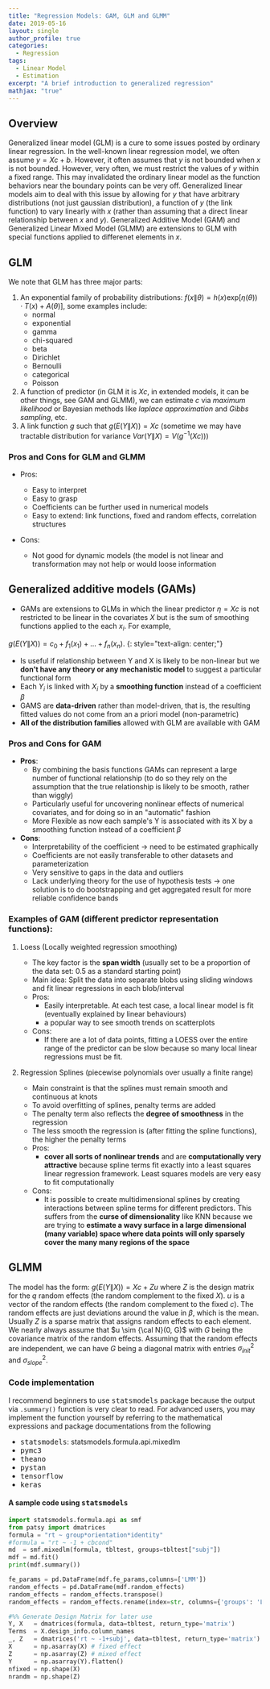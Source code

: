 ```yaml
---
title: "Regression Models: GAM, GLM and GLMM"
date: 2019-05-16
layout: single
author_profile: true
categories:
  - Regression
tags: 
  - Linear Model
  - Estimation
excerpt: "A brief introduction to generalized regression"
mathjax: "true"
---
```

## Overview
Generalized linear model (GLM) is a cure to some issues posted by ordinary linear regression. In the well-known linear regression model, we often assume $y=Xc+b$. However, it often assumes that $y$ is not bounded when $x$ is not bounded. However, very often, we must restrict the values of $y$ within a fixed range. This may invalidated the ordinary linear model as the function behaviors near the boundary points can be very off. Generalized linear models aim to deal with this issue by allowing for $y$ that have arbitrary distributions (not just gaussian distribution), a function of $y$ (the link function) to vary linearly with $x$ (rather than assuming that a direct linear relationship between $x$ and $y$). Generalized Additive Model (GAM) and Generalized Linear Mixed Model (GLMM) are extensions to GLM with special functions applied to differenet elements in $x$. 
## GLM
We note that GLM has three major parts:
1. An exponential family of probability distributions: $f(x \|\theta) = h(x)\text{exp}[\eta (\theta)) \cdot T(x) + A(\theta)]$, some examples include:
   - normal
   - exponential
   - gamma
   - chi-squared
   - beta
   - Dirichlet
   - Bernoulli
   - categorical
   - Poisson
2. A function of predictor (in GLM it is $Xc$, in extended models, it can be other things, see GAM and GLMM), we can estimate $c$ via *maximum likelihood* or Bayesian methods like *laplace approximation* and *Gibbs sampling*, etc.
3. A link function $g$ such that $g(E(Y\|X)) = Xc$ (sometime we may have tractable distribution for variance $Var(Y\|X) = V(g^{-1}(Xc)))$

### Pros and Cons for GLM and GLMM

- Pros:
    - Easy to interpret
    - Easy to grasp
    - Coefficients can be further used in numerical models
    - Easy to extend: link functions, fixed and random effects, correlation structures
    
- Cons:
    - Not good for dynamic models (the model is not linear and transformation may not help or would loose information

## Generalized additive models (GAMs)
- GAMs are extensions to GLMs in which the linear predictor $\eta = Xc$ is not restricted to be linear in the covariates $X$ but is the sum of smoothing functions applied to the each $x_i$. For example,

$g(E(Y\|X)) = c_0 + f_1(x_1) + ... + f_n(x_n)$.
{: style="text-align: center;"}
- Is useful if relationship between Y and X is likely to be non-linear but we **don't have any theory or any mechanistic model** to suggest a particular functional form
- Each $Y_i$ is linked with $X_i$ by a **smoothing function** instead of a coefficient $\beta$
- GAMS are **data-driven** rather than model-driven, that is, the resulting fitted values do not come from an a priori model (non-parametric)
- **All of the distribution families** allowed with GLM are available with GAM

### Pros and Cons for GAM

- __Pros__: 
    - By combining the basis functions GAMs can represent a large number of functional relationship (to do so they rely on the assumption that the true relationship is likely to be smooth, rather than wiggly)
    - Particularly useful for uncovering nonlinear effects of numerical covariates, and for doing so in an "automatic" fashion
    - More Flexible as now each sample's Y is associated with its X by a smoothing function instead of a coefficient $\beta$
- __Cons__:
    - Interpretability of the coefficient -> need to be estimated graphically
    - Coefficients are not easily transferable to other datasets and parameterization
    - Very sensitive to gaps in the data and outliers
    - Lack underlying theory for the use of hypothesis tests -> one solution is to do bootstrapping and get aggregated result for more reliable confidence bands

### Examples of GAM (different predictor representation functions):
1. Loess (Locally weighted regression smoothing)
    - The key factor is the **span width** (usually set to be a proportion of the data set: 0.5 as a standard starting point)
    - Main idea: Split the data into separate blobs using sliding windows and fit linear regressions in each blob/interval
    - Pros:
        - Easily interpretable. At each test case, a local linear model is fit (eventually explained by linear behaviours)
        - a popular way to see smooth trends on scatterplots
    - Cons:
        - If there are a lot of data points, fitting a LOESS over the entire range of the predictor can be slow because so many local linear regressions must be fit.
    
    
2. Regression Splines (piecewise polynomials over usually a finite range)
    - Main constraint is that the splines must remain smooth and continuous at knots
    - To avoid overfitting of splines, penalty terms are added
    - The penalty term also reflects the **degree of smoothness** in the regression
    - The less smooth the regression is (after fitting the spline functions), the higher the penalty terms
    - Pros:
        - **cover all sorts of nonlinear trends** and are **computationally very attractive** because spline terms fit exactly into a least squares linear regression framework. Least squares models are very easy to fit computationally
    - Cons:
        - It is possible to create multidimensional splines by creating interactions between spline terms for different predictors. This suffers from the **curse of dimensionality** like KNN because we are trying to **estimate a wavy surface in a large dimensional (many variable) space where data points will only sparsely cover the many many regions of the space**

## GLMM
The model has the form: $g(E(Y\|X)) = Xc + Zu$ where $Z$ is the design matrix for the $q$ random effects (the random complement to the fixed $X$). $u$ is a vector of the random effects (the random complement to the fixed $c$). The random effects are just deviations around the value in $\beta$, which is the mean. Usually $Z$ is a sparse matrix that assigns random effects to each element. We nearly always assume that $u \sim {\cal N}(0, G)$ with $G$ being the covariance matrix of the random effects. Assuming that the random effects are independent, we can have $G$ being a diagonal matrix with entries $\sigma_{init}^2$ and $\sigma_{slope}^2$.  

### Code implementation
I recommend beginners to use <kbd>statsmodels</kbd> package because the output via `.summary()` function is very clear to read. For advanced users, you may implement the function yourself by referring to the mathematical expressions and package documentations from the following
- <kbd>statsmodels</kbd>: statsmodels.formula.api.mixedlm
- <kbd>pymc3</kbd>
- <kbd>theano</kbd>
- <kbd>pystan</kbd>
- <kbd>tensorflow</kbd>
- <kbd>keras</kbd>

#### A sample code using <kbd>statsmodels</kbd>

```python
import statsmodels.formula.api as smf
from patsy import dmatrices
formula = "rt ~ group*orientation*identity"
#formula = "rt ~ -1 + cbcond"
md  = smf.mixedlm(formula, tbltest, groups=tbltest["subj"])
mdf = md.fit()
print(mdf.summary())

fe_params = pd.DataFrame(mdf.fe_params,columns=['LMM'])
random_effects = pd.DataFrame(mdf.random_effects)
random_effects = random_effects.transpose()
random_effects = random_effects.rename(index=str, columns={'groups': 'LMM'})

#%% Generate Design Matrix for later use
Y, X   = dmatrices(formula, data=tbltest, return_type='matrix')
Terms  = X.design_info.column_names
_, Z   = dmatrices('rt ~ -1+subj', data=tbltest, return_type='matrix')
X      = np.asarray(X) # fixed effect
Z      = np.asarray(Z) # mixed effect
Y      = np.asarray(Y).flatten()
nfixed = np.shape(X)
nrandm = np.shape(Z)
```
        